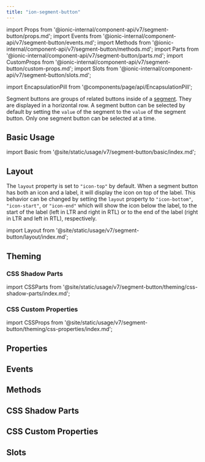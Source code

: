 ```yaml
---
title: "ion-segment-button"
---
```


import Props from '@ionic-internal/component-api/v7/segment-button/props.md';
import Events from '@ionic-internal/component-api/v7/segment-button/events.md';
import Methods from '@ionic-internal/component-api/v7/segment-button/methods.md';
import Parts from '@ionic-internal/component-api/v7/segment-button/parts.md';
import CustomProps from '@ionic-internal/component-api/v7/segment-button/custom-props.md';
import Slots from '@ionic-internal/component-api/v7/segment-button/slots.md';

<head>
  <title>ion-segment-button | Segment Button Icon and Segment Value</title>
  <meta name="description" content="ion-segment-buttons are groups of related buttons inside of a Segment. Learn to use segment button icons and check their values on Ionic Framework Apps." />
</head>

import EncapsulationPill from '@components/page/api/EncapsulationPill';

<EncapsulationPill type="shadow" />


Segment buttons are groups of related buttons inside of a [segment](segment.md). They are displayed in a horizontal row. A segment button can be selected by default by setting the `value` of the segment to the `value` of the segment button. Only one segment button can be selected at a time.


## Basic Usage

import Basic from '@site/static/usage/v7/segment-button/basic/index.md';

<Basic />


## Layout

The `layout` property is set to `"icon-top"` by default. When a segment button has both an icon and a label, it will display the icon on top of the label. This behavior can be changed by setting the `layout` property to `"icon-bottom"`, `"icon-start"`, or `"icon-end"` which will show the icon below the label, to the start of the label (left in LTR and right in RTL) or to the end of the label (right in LTR and left in RTL), respectively.

import Layout from '@site/static/usage/v7/segment-button/layout/index.md';

<Layout />


## Theming
### CSS Shadow Parts

import CSSParts from '@site/static/usage/v7/segment-button/theming/css-shadow-parts/index.md';

<CSSParts />


### CSS Custom Properties

import CSSProps from '@site/static/usage/v7/segment-button/theming/css-properties/index.md';

<CSSProps />


## Properties
<Props />

## Events
<Events />

## Methods
<Methods />

## CSS Shadow Parts
<Parts />

## CSS Custom Properties
<CustomProps />

## Slots
<Slots />
